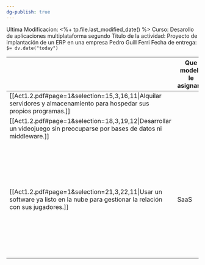 ```yaml
---
dg-publish: true
---
```


Ultima Modificacion: <%+ tp.file.last_modified_date() %>
Curso: Desarollo de aplicaciones multiplataforma segundo
Titulo de la actividad: Proyecto de implantación de un ERP en una empresa
Pedro Guill Ferri
Fecha de entrega: `$= dv.date("today")`



|                                                                                                                                | Que modelo le asignaria | Porque                                                                                                                            | Ventajas (2) | Desventajas (2) | Propuesta |
| ------------------------------------------------------------------------------------------------------------------------------ | ----------------------- | --------------------------------------------------------------------------------------------------------------------------------- | ------------ | --------------- | --------- |
| [[Act1.2.pdf#page=1&selection=15,3,16,11\|Alquilar servidores y almacenamiento para hospedar sus propios programas.]]          |                         |                                                                                                                                   |              |                 |           |
| [[Act1.2.pdf#page=1&selection=18,3,19,12\|Desarrollar un videojuego sin preocuparse por bases de datos ni middleware.]]        |                         |                                                                                                                                   |              |                 |           |
| [[Act1.2.pdf#page=1&selection=21,3,22,11\|Usar un software ya listo en la nube para gestionar la relación con sus jugadores.]] | SaaS                    | Porque con un SaaS la empresa solo gestionaría su uso, y esto seria perfecto para esta situación ya que solo quieren el software. |              |                 |           |
